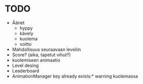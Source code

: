 # TODO

- Äänet
    - hyppy
    - kävely
    - kuolema
    - voitto
- Mahdollisuus seuraavaan leveliin
- Score? (aika, tapetut vihut?)
- kuolemiseen animaatio
- Level desing
- Leaderboard
- AnimationManager key already exists:* warning kuolemassa